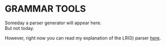 # GRAMMAR TOOLS

Someday a parser generator will appear here. \
But not today.

However, right now you can read my explanation of the LR(0) parser
[here](experiments/lr-parser.ipynb).

